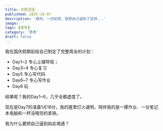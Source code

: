```yaml
---
title: 半夜涩话
published: 2025-10-07
description: '是的，一切如常，我把自己逼到了这样...'
image: ''
tags: [思考]
category: '思考'
draft: false 
---
```


我在国庆假期前给自己制定了完整周全的计划：

- Day1~2 专心上辅导班；
- Day3~4 专心复习
- Day5 专心写代码
- Day6~7 专心写作业
- Day8 玩

结果呢？我的Day1~6，几乎全都虚度了。

现在是Day7的凌晨1点18分，我的屋里灯火通明，陪伴我的是一摞作业、一台笔记本电脑和一杯没喝完的拿铁。

我为什么要把自己逼到如此境遇？

